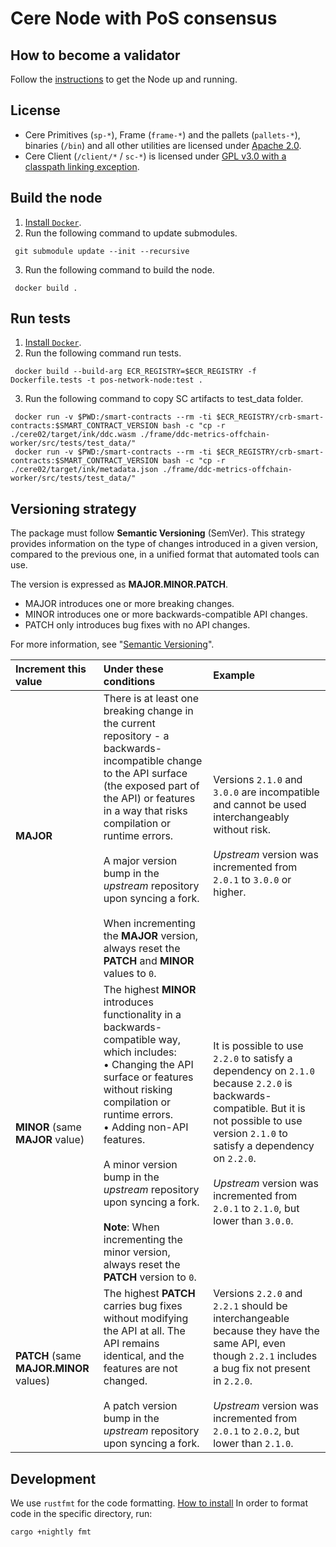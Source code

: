 # Cere Node with PoS consensus

## How to become a validator

Follow the [instructions](https://github.com/Cerebellum-Network/validator-instructions#how-to-become-a-validator) to get the Node up and running.

## License

- Cere Primitives (`sp-*`), Frame (`frame-*`) and the pallets (`pallets-*`), binaries (`/bin`) and all other utilities are licensed under [Apache 2.0](LICENSE-APACHE2).
- Cere Client (`/client/*` / `sc-*`) is licensed under [GPL v3.0 with a classpath linking exception](LICENSE-GPL3).

## Build the node

1. [Install `Docker`](https://docs.docker.com/get-docker/).
2. Run the following command to update submodules.

```
 git submodule update --init --recursive
```

3. Run the following command to build the node.

```
 docker build .
```

## Run tests

1. [Install `Docker`](https://docs.docker.com/get-docker/).
2. Run the following command run tests.

```
 docker build --build-arg ECR_REGISTRY=$ECR_REGISTRY -f Dockerfile.tests -t pos-network-node:test .
```

3. Run the following command to copy SC artifacts to test_data folder.

```
 docker run -v $PWD:/smart-contracts --rm -ti $ECR_REGISTRY/crb-smart-contracts:$SMART_CONTRACT_VERSION bash -c "cp -r ./cere02/target/ink/ddc.wasm ./frame/ddc-metrics-offchain-worker/src/tests/test_data/"
 docker run -v $PWD:/smart-contracts --rm -ti $ECR_REGISTRY/crb-smart-contracts:$SMART_CONTRACT_VERSION bash -c "cp -r ./cere02/target/ink/metadata.json ./frame/ddc-metrics-offchain-worker/src/tests/test_data/"
```

## Versioning strategy

The package must follow **Semantic Versioning** (SemVer).
This strategy provides information on the type of changes introduced in a given version, compared to the previous one, in a unified format that automated tools can use.

The version is expressed as **MAJOR.MINOR.PATCH**.

- MAJOR introduces one or more breaking changes.
- MINOR introduces one or more backwards-compatible API changes.
- PATCH only introduces bug fixes with no API changes.

For more information, see "[Semantic Versioning](https://semver.org/)".

|      Increment this value      |                                                                                                                                                                             Under these conditions                                                                                                                                                                             |                                                                                                                               Example                                                                                                                              |
|:------------------------------|:------------------------------------------------------------------------------------------------------------------------------------------------------------------------------------------------------------------------------------------------------------------------------------------------------------------------------------------------------------------------------|:------------------------------------------------------------------------------------------------------------------------------------------------------------------------------------------------------------------------------------------------------------------|
| **MAJOR**                          | There is at least one breaking change in the current repository - a backwards-incompatible change to the API surface (the exposed part of the API) or features in a way that risks compilation or runtime errors.  <br><br>A major version bump in the _upstream_ repository upon syncing a fork.   <br><br>When incrementing the **MAJOR** version, always reset the  **PATCH**  and  **MINOR**  values to `0`. | Versions `2.1.0` and `3.0.0` are incompatible and cannot be used interchangeably without risk.<br><br>_Upstream_ version was incremented from `2.0.1` to `3.0.0` or higher.                                                                                                         |
| **MINOR** (same **MAJOR** value)       | The highest **MINOR** introduces functionality in a backwards-compatible way, which includes:<br>• Changing the API surface or features without risking compilation or runtime errors.<br>• Adding non-API features.  <br><br>A minor version bump in the _upstream_ repository upon syncing a fork.<br><br>**Note**: When incrementing the minor version, always reset the  **PATCH**  version to `0`.        | It is possible to use `2.2.0` to satisfy a dependency on `2.1.0` because `2.2.0` is backwards-compatible. But it is not possible to use version `2.1.0` to satisfy a dependency on `2.2.0`.<br><br>_Upstream_ version was incremented from `2.0.1` to `2.1.0`, but lower than `3.0.0`. |
| **PATCH** (same **MAJOR.MINOR** values) | The highest **PATCH** carries bug fixes without modifying the API at all. The API remains identical, and the features are not changed.<br><br>A patch version bump in the _upstream_ repository upon syncing a fork.                                                                                                                                                                     | Versions `2.2.0` and `2.2.1` should be interchangeable because they have the same API, even though `2.2.1` includes a bug fix not present in `2.2.0`.<br><br>_Upstream_ version was incremented from `2.0.1` to `2.0.2`, but lower than `2.1.0`.                                                                                                                      |

## Development
We use `rustfmt` for the code formatting.
[How to install](https://github.com/rust-lang/rustfmt#on-the-nightly-toolchain)
In order to format code in the specific directory, run:
```
cargo +nightly fmt
```
